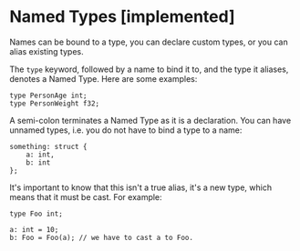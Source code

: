 # Named Types [implemented]

Names can be bound to a type, you can declare custom types, or you can alias
existing types. 

The `type` keyword, followed by a name to bind it to, and the type it aliases, denotes
a Named Type. Here are some examples:

```
type PersonAge int;
type PersonWeight f32;
```
    
A semi-colon terminates a Named Type as it is a declaration. You can have
unnamed types, i.e. you do not have to bind a type to a name:

```
something: struct {
    a: int,
    b: int
};
```

It's important to know that this isn't a true alias, it's a new type, which means
that it must be cast. For example:

```
type Foo int;

a: int = 10;
b: Foo = Foo(a); // we have to cast a to Foo.
```
